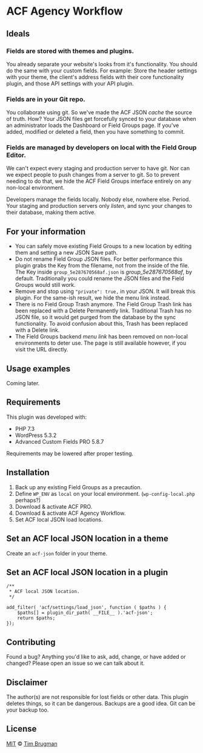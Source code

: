 # ACF Agency Workflow

## Ideals

### Fields are stored with themes and plugins.

You already separate your website's looks from it's functionality. You should do the same with your custom fields. For example: Store the header settings with your theme, the client's address fields with their core functionality plugin, and those API settings with your API plugin.

### Fields are in your Git repo.

You collaborate using git. So we've made the ACF JSON *cache* the source of truth. How? Your JSON files get forcefully synced to your database when an administrator loads the Dashboard or Field Groups page. If you've added, modified or deleted a field, then you have something to commit.

### Fields are managed by developers on local with the Field Group Editor.

We can't expect every staging and production server to have git. Nor can we expect people to push changes from a server to git. So to prevent needing to do that, we hide the ACF Field Groups interface entirely on any non-local environment.

Developers manage the fields locally. Nobody else, nowhere else. Period. Your staging and production servers only *listen*, and sync your changes to their database, making them active.

## For your information

- You can safely move existing Field Groups to a new location by editing them and setting a new JSON Save path.
- Do not rename Field Group JSON files. For better performance this plugin grabs the Key from the filename, not from the inside of the file. The Key inside `group_5e287670568af.json` is *group_5e287670568af*, by default. Traditionally you could rename the JSON files and the Field Groups would still work.
- Remove and stop using `"private": true,` in your JSON. It will break this plugin. For the same-ish result, we hide the menu link instead.
- There is no Field Group Trash anymore. The Field Group Trash link has been replaced with a Delete Permanently link. Traditional Trash has no JSON file, so it would get purged from the database by the sync functionality. To avoid confusion about this, Trash has been replaced with a Delete link.
- The Field Groups backend *menu link* has been removed on non-local environments to deter use. The page is still available however, if you visit the URL directly.

## Usage examples

Coming later.

## Requirements

This plugin was developed with:

- PHP 7.3
- WordPress 5.3.2
- Advanced Custom Fields PRO 5.8.7

Requirements may be lowered after proper testing.

## Installation

1. Back up any existing Field Groups as a precaution.
1. Define `WP_ENV` as `local` on your local environment. (`wp-config-local.php` perhaps?)
1. Download & activate ACF PRO.
1. Download & activate ACF Agency Workflow.
1. Set ACF local JSON load locations.

## Set an ACF local JSON location in a theme

Create an `acf-json` folder in your theme.

## Set an ACF local JSON location in a plugin

```
/**
 * ACF local JSON location.
 */

add_filter( 'acf/settings/load_json', function ( $paths ) {
    $paths[] = plugin_dir_path( __FILE__ ).'acf-json';
    return $paths;
});
```

## Contributing

Found a bug? Anything you'd like to ask, add, change, or have added or changed? Please open an issue so we can talk about it.

## Disclaimer

The author(s) are not responsible for lost fields or other data. This plugin deletes things, so it can be dangerous. Backups are a good idea. Git can be your backup too.

## License

[MIT](/LICENSE) &copy; [Tim Brugman](https://timbr.dev/)